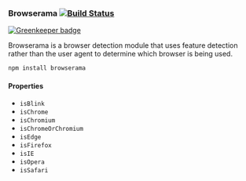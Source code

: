 ### Browserama [![Build Status](https://travis-ci.org/MyPureCloud/browserama.svg?branch=master)](https://travis-ci.org/MyPureCloud/browserama)

[![Greenkeeper badge](https://badges.greenkeeper.io/MyPureCloud/browserama.svg)](https://greenkeeper.io/)

Browserama is a browser detection module that uses feature detection rather than
the user agent to determine which browser is being used.

```sh
npm install browserama
```

#### Properties

- `isBlink`
- `isChrome`
- `isChromium`
- `isChromeOrChromium`
- `isEdge`
- `isFirefox`
- `isIE`
- `isOpera`
- `isSafari`
